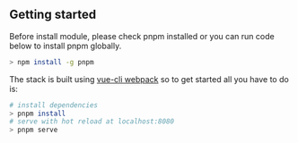## Getting started

Before install module, please check pnpm installed or you can run code below to install pnpm globally.

```bash
> npm install -g pnpm
```

The stack is built using [vue-cli webpack](https://github.com/vuejs-templates/webpack) so to get started all you have to do is:

```bash
# install dependencies
> pnpm install
# serve with hot reload at localhost:8080
> pnpm serve
```
